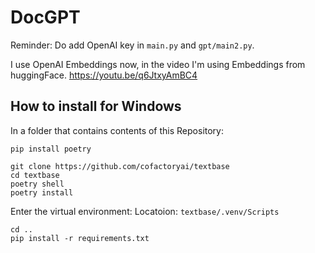 # DocGPT

Reminder: Do add OpenAI key in ```main.py``` and ```gpt/main2.py```.

I use OpenAI Embeddings now, in the video I'm using Embeddings from huggingFace.
https://youtu.be/q6JtxyAmBC4

## How to install for Windows

In a folder that contains contents of this Repository: 

```
pip install poetry
```

```
git clone https://github.com/cofactoryai/textbase
cd textbase
poetry shell
poetry install
```

Enter the virtual environment:
Locatoion: ```textbase/.venv/Scripts```

``` 
cd ..
pip install -r requirements.txt
```
